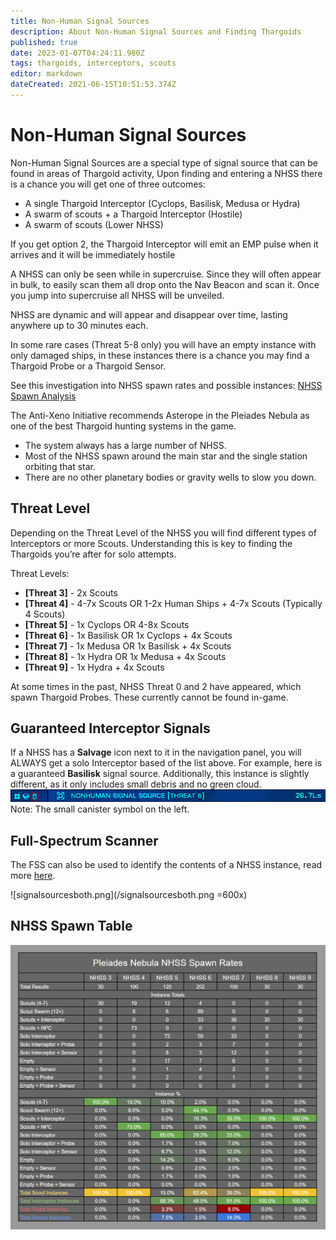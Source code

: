 ```yaml
---
title: Non-Human Signal Sources
description: About Non-Human Signal Sources and Finding Thargoids
published: true
date: 2023-01-07T04:24:11.980Z
tags: thargoids, interceptors, scouts
editor: markdown
dateCreated: 2021-06-15T10:51:53.374Z
---
```


# Non-Human Signal Sources
Non-Human Signal Sources are a special type of signal source that can be found in areas of Thargoid activity, Upon finding and entering a NHSS there is a chance you will get one of three outcomes:

- A single Thargoid Interceptor (Cyclops, Basilisk, Medusa or Hydra)
- A swarm of scouts + a Thargoid Interceptor (Hostile)
- A swarm of scouts (Lower NHSS)

If you get option 2, the Thargoid Interceptor will emit an EMP pulse when it arrives and it will be immediately hostile

A NHSS can only be seen while in supercruise. Since they will often appear in bulk, to easily scan them all drop onto the Nav Beacon and scan it. Once you jump into supercruise all NHSS will be unveiled.

NHSS are dynamic and will appear and disappear over time, lasting anywhere up to 30 minutes each.

In some rare cases (Threat 5-8 only) you will have an empty instance with only damaged ships, in these instances there is a chance you may find a Thargoid Probe or a Thargoid Sensor.

See this investigation into NHSS spawn rates and possible instances: [NHSS Spawn Analysis](https://docs.google.com/spreadsheets/d/e/2PACX-1vRbZ2vWwaUPZlSx9Olg8o8Ml0xGVXQ8Ks7wtYycWfXymCZjn30tvP76fc5ACM1mx_O0ZvYBqI6VW3sa/pubhtml)

The Anti-Xeno Initiative recommends Asterope in the Pleiades Nebula as one of the best Thargoid hunting systems in the game.

- The system always has a large number of NHSS.
- Most of the NHSS spawn around the main star and the single station orbiting that star.
- There are no other planetary bodies or gravity wells to slow you down.

## Threat Level
Depending on the Threat Level of the NHSS you will find different types of Interceptors or more Scouts. Understanding this is key to finding the Thargoids you’re after for solo attempts.

Threat Levels:

- **[Threat 3]** - 2x Scouts
- **[Threat 4]** - 4-7x Scouts OR 1-2x Human Ships + 4-7x Scouts (Typically 4 Scouts)
- **[Threat 5]** - 1x Cyclops OR 4-8x Scouts
- **[Threat 6]** - 1x Basilisk OR 1x Cyclops + 4x Scouts
- **[Threat 7]** - 1x Medusa OR 1x Basilisk + 4x Scouts
- **[Threat 8]** - 1x Hydra OR 1x Medusa + 4x Scouts
- **[Threat 9]** - 1x Hydra + 4x Scouts

At some times in the past, NHSS Threat 0 and 2 have appeared, which spawn Thargoid Probes. These currently cannot be found in-game.


## Guaranteed Interceptor Signals
If a NHSS has a **Salvage** icon next to it in the navigation panel, you will ALWAYS get a solo Interceptor based of the list above. For example, here is a guaranteed **Basilisk** signal source. Additionally, this instance is slightly different, as it only includes small debris and no green cloud.
![nhss.png](/img/nhss.png)
Note: The small canister symbol on the left.

## Full-Spectrum Scanner
The FSS can also be used to identify the contents of a NHSS instance, read more [here](https://wiki.antixenoinitiative.com/en/nhssviafss).

![signalsourcesboth.png](/signalsourcesboth.png =600x)

## NHSS Spawn Table
![nhsstable.png](/img/nhsstable.png)